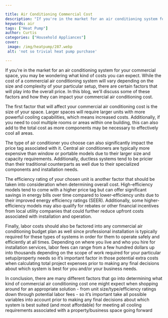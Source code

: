```yaml
---

title: Air Conditioning Commercial Cost
description: "If you're in the market for an air conditioning system for your commercial space, you may be wondering what kind of costs you can ...read now to learn more"
keywords: air
tags: ["Heat Pump"]
author: Curtis
categories: ["Household Appliances"]
cover: 
 image: /img/heatpump/287.webp
 alt: 'not so trivial heat pump purchase'

---
```


If you're in the market for an air conditioning system for your commercial space, you may be wondering what kind of costs you can expect. While the cost of a commercial air conditioning system will vary depending on the size and complexity of your particular setup, there are certain factors that will play into the overall price. In this blog, we'll discuss some of these factors and how they can impact your commercial air conditioning cost.

The first factor that will affect your commercial air conditioning cost is the size of your space. Larger spaces will require larger units with more powerful cooling capabilities, which means increased costs. Additionally, if you need to cool multiple rooms or areas within one building, this can also add to the total cost as more components may be necessary to effectively cool all areas.

The type of air conditioner you choose can also significantly impact the price tag associated with it. Central air conditioners are typically more expensive than window or portable models due to their larger size and capacity requirements. Additionally, ductless systems tend to be pricier than their traditional counterparts as well due to their specialized components and installation needs. 

The efficiency rating of your chosen unit is another factor that should be taken into consideration when determining overall cost. High-efficiency models tend to come with a higher price tag but can offer significant savings in energy bills over time compared to lower-efficiency units due to their improved energy efficiency ratings (SEER). Additionally, some higher-efficiency models may also qualify for rebates or other financial incentives from local utility companies that could further reduce upfront costs associated with installation and operation.

Finally, labor costs should also be factored into any commercial air conditioning budget plan as well since professional installation is typically required for these types of systems in order for them to operate safely and efficiently at all times. Depending on where you live and who you hire for installation services, labor fees can range from a few hundred dollars up into thousands depending on the scope of work required for your particular setup/property needs so it’s important factor in those potential extra costs when calculating total project expenses prior to making any final decisions about which system is best for you and/or your business needs. 

 In conclusion, there are many different factors that go into determining what kind of commercial air conditioning cost one might expect when shopping around for an appropriate solution - from unit size/type/efficiency ratings down through potential labor fees - so it’s important take all possible variables into account prior to making any final decisions about which system is best suited (and most affordable) for meeting all cooling requirements associated with a property/business space going forward
